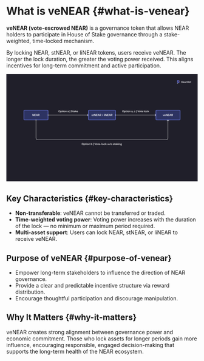 # What is veNEAR {#what-is-venear}

**veNEAR (vote-escrowed NEAR)** is a governance token that allows NEAR holders to participate in House of Stake governance through a stake-weighted, time-locked mechanism.

By locking NEAR, stNEAR, or liNEAR tokens, users receive veNEAR. The longer the lock duration, the greater the voting power received. This aligns incentives for long-term commitment and active participation.

![veNEAR Flow](assets/venear-flow.png)

## Key Characteristics {#key-characteristics}

- **Non-transferable**: veNEAR cannot be transferred or traded.
- **Time-weighted voting power**: Voting power increases with the duration of the lock — no minimum or maximum period required.
- **Multi-asset support**: Users can lock NEAR, stNEAR, or liNEAR to receive veNEAR.

## Purpose of veNEAR {#purpose-of-venear}

- Empower long-term stakeholders to influence the direction of NEAR governance.
- Provide a clear and predictable incentive structure via reward distribution.
- Encourage thoughtful participation and discourage manipulation.

## Why It Matters {#why-it-matters}

veNEAR creates strong alignment between governance power and economic commitment. Those who lock assets for longer periods gain more influence, encouraging responsible, engaged decision-making that supports the long-term health of the NEAR ecosystem.
